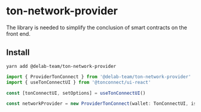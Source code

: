 # ton-network-provider

The library is needed to simplify the conclusion of smart contracts on the front end.

## Install
```
yarn add @delab-team/ton-network-provider
```


```typescript
import { ProviderTonConnect } from '@delab-team/ton-network-provider'
import { useTonConnectUI } from '@tonconnect/ui-react'

const [tonConnectUI, setOptions] = useTonConnectUI()

const networkProvider = new ProviderTonConnect(wallet: TonConnectUI, isTestnet: boolean)
```